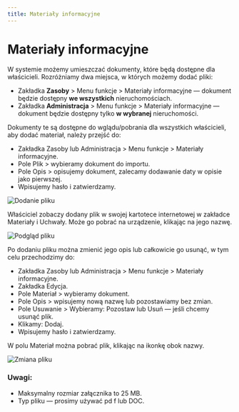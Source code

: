 ```yaml
---
title: Materiały informacyjne
---
```

# Materiały informacyjne

W systemie możemy umieszczać dokumenty, które będą dostępne dla właścicieli. Rozróżniamy dwa miejsca, w których możemy dodać pliki:

- Zakładka **Zasoby** > Menu funkcje > Materiały informacyjne — dokument będzie dostępny **we wszystkich** nieruchomościach.
- Zakładka **Administracja** > Menu funkcje > Materiały informacyjne — dokument będzie dostępny tylko **w wybranej** nieruchomości.

Dokumenty te są dostępne do wglądu/pobrania dla wszystkich właścicieli, aby dodać materiał, należy przejść do:

- Zakładka Zasoby lub Administracja > Menu funkcje > Materiały informacyjne.
- Pole Plik > wybieramy dokument do importu.
- Pole Opis > opisujemy dokument, zalecamy dodawanie daty w opisie jako pierwszej.
- Wpisujemy hasło i zatwierdzamy.

![Dodanie pliku](materialy1.gif)


Właściciel zobaczy dodany plik w swojej kartotece internetowej w zakładce Materiały i Uchwały. Może go pobrać na urządzenie, klikając na jego nazwę.


![Podgląd pliku](materialy2.gif)


Po dodaniu pliku można zmienić jego opis lub całkowicie go usunąć, w tym celu przechodzimy do:

- Zakładka Zasoby lub Administracja > Menu funkcje > Materiały informacyjne.
- Zakładka Edycja.
- Pole Materiał > wybieramy dokument.
- Pole Opis > wpisujemy nową nazwę lub pozostawiamy bez zmian.
- Pole Usuwanie > Wybieramy: Pozostaw lub Usuń — jeśli chcemy usunąć plik.
- Klikamy: Dodaj.
- Wpisujemy hasło i zatwierdzamy.

W polu Materiał można pobrać plik, klikając na ikonkę obok nazwy.

![Zmiana pliku](materialy3.gif)

### Uwagi:

- Maksymalny rozmiar załącznika to 25 MB.
- Typ pliku — prosimy używać pd f lub DOC.